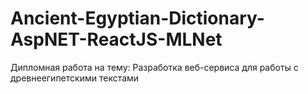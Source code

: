 # Ancient-Egyptian-Dictionary-AspNET-ReactJS-MLNet
 Дипломная работа на тему: Разработка веб-сервиса для работы с древнеегипетскими текстами
